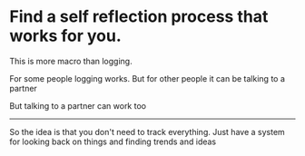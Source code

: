 # Find a self reflection process that works for you.

This is more macro than logging.

For some people logging works.
But for other people it can be talking to a partner

But talking to a partner can work too

---

So the idea is that you don't need to track everything.
Just have a system for looking back on things
and finding trends and ideas

